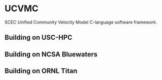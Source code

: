 # UCVMC 

  SCEC Unified Community Velocity Model C-language software framework.

## Building on USC-HPC

## Building on NCSA Bluewaters

## Building on ORNL Titan
